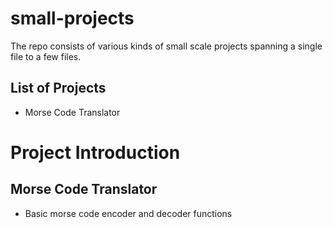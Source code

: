 # small-projects
The repo consists of various kinds of small scale projects spanning a single file to a few files.

## List of Projects
<ul>
    <li> Morse Code Translator
</ul>

# Project Introduction

## Morse Code Translator
- Basic morse code encoder and decoder functions
